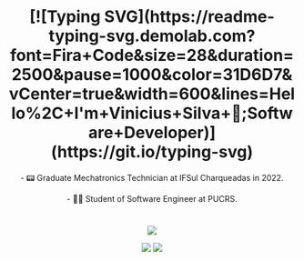 
<h1 align="center"> [![Typing SVG](https://readme-typing-svg.demolab.com?font=Fira+Code&size=28&duration=2500&pause=1000&color=31D6D7&vCenter=true&width=600&lines=Hello%2C+I'm+Vinicius+Silva+👋;Software+Developer)](https://git.io/typing-svg)</h1>

<p align="center">- 📟 Graduate Mechatronics Technician at IFSul Charqueadas in 2022.</p> 
<p align="center">- 👨‍💻 Student of Software Engineer at PUCRS.</p>

<h1 align="center"></h1>

<p align="center">
    <a href="https://github-readme-stats.vercel.app/api/top-langs/?username=ViniRsilva&layout=compact&theme=onedark">
        <img src="https://github-readme-stats.vercel.app/api/top-langs/?username=ViniRsilva&layout=compact&theme=onedark">
    </a>
</p>


<div align="center">
  <a href = "mailto:vinicius14082004@gmail.com"><img src="https://img.shields.io/badge/-Gmail-%23333?style=for-the-badge&logo=gmail&logoColor=white" target="_blank"></a>
  <a href="www.linkedin.com/in/vinícius-rodrigues-da-silva-b449b224a" target="_blank"><img src="https://img.shields.io/badge/-LinkedIn-%230077B5?style=for-the-badge&logo=linkedin&logoColor=white" target="_blank"></a> 
</div>


<!-- ![snake gif](https://github.com/ViniRsilva/ViniRsilva/blob/output/github-contribution-grid-snake.svg) -->

